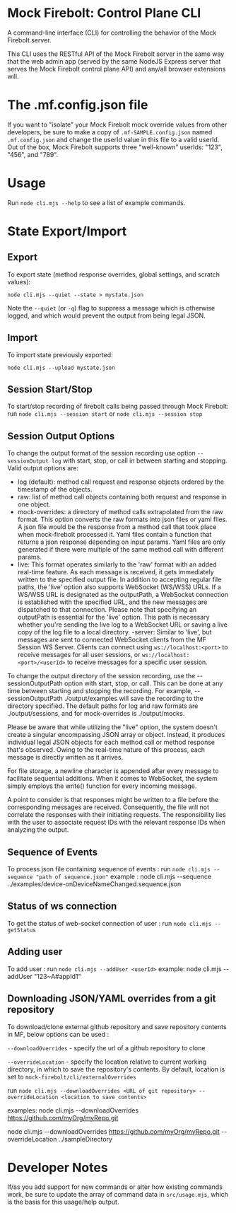 Mock Firebolt: Control Plane CLI
================================

A command-line interface (CLI) for controlling the behavior of the Mock Firebolt server.

This CLI uses the RESTful API of the Mock Firebolt server in the same way that the web admin app (served by the same NodeJS Express server that serves the Mock Firebolt control plane API) and any/all browser extensions will.

# The .mf.config.json file

If you want to "isolate" your Mock Firebolt mock override values from other developers, be sure to make a copy of `.mf-SAMPLE.config.json`
named `.mf.config.json` and change the userId value in this file to a valid userId. Out of the box, Mock Firebolt supports three "well-known"
userIds: "123", "456", and "789".

# Usage

Run `node cli.mjs --help` to see a list of example commands.

# State Export/Import

## Export

To export state (method response overrides, global settings, and scratch values):

```
node cli.mjs --quiet --state > mystate.json
```

Note the `--quiet` (or `-q`) flag to suppress a message which is otherwise logged, and which would prevent the output from being legal JSON.

## Import

To import state previously exported:

```
node cli.mjs --upload mystate.json
```

## Session Start/Stop

To start/stop recording of firebolt calls being passed through Mock Firebolt:
run `node cli.mjs --session start` or `node cli.mjs --session stop`

## Session Output Options

To change the output format of the session recording use option
`--sessionOutput log` 
with start, stop, or call in between starting and stopping.
Valid output options are:

- log (default): method call request and response objects ordered by the timestamp of the objects.
- raw: list of method call objects containing both request and response in one object.
- mock-overrides: a directory of method calls extrapolated from the raw format. This option converts the raw formats into json files or yaml files. A json file would be the response from a method call that took place when mock-firebolt processed it. Yaml files contain a function that returns a json response depending on input params. Yaml files are only generated if there were multiple of the same method call with different params.
- live: This format operates similarly to the 'raw' format with an added real-time feature. As each message is received, it gets immediately written to the specified output file. In addition to accepting regular file paths, the 'live' option also supports WebSocket (WS/WSS) URLs. If a WS/WSS URL is designated as the outputPath, a WebSocket connection is established with the specified URL, and the new messages are dispatched to that connection. Please note that specifying an outputPath is essential for the 'live' option. This path is necessary whether you're sending the live log to a WebSocket URL or saving a live copy of the log file to a local directory.
-server: Similar to 'live', but messages are sent to connected WebSocket clients from the MF Session WS Server. Clients can connect using `ws://localhost:<port>` to receive messages for all user sessions, or `ws://localhost:<port>/<userId>` to receive messages for a specific user session.

To change the output directory of the session recording, use the --sessionOutputPath option with start, stop, or call. This can be done at any time between starting and stopping the recording. For example, --sessionOutputPath ./output/examples will save the recording to the directory specified. The default paths for log and raw formats are ./output/sessions, and for mock-overrides is ./output/mocks.

Please be aware that while utilizing the "live" option, the system doesn't create a singular encompassing JSON array or object. Instead, it produces individual legal JSON objects for each method call or method response that's observed. Owing to the real-time nature of this process, each message is directly written as it arrives.

For file storage, a newline character is appended after every message to facilitate sequential additions. When it comes to WebSocket, the system simply employs the write() function for every incoming message.

A point to consider is that responses might be written to a file before the corresponding messages are received. Consequently, the file will not correlate the responses with their initiating requests. The responsibility lies with the user to associate request IDs with the relevant response IDs when analyzing the output.

## Sequence of Events

To process json file containing sequence of events :
run `node cli.mjs --sequence "path of sequence.json"`
example : node cli.mjs --sequence ../examples/device-onDeviceNameChanged.sequence.json

## Status of ws connection

To get the status of web-socket connection of user :
run `node cli.mjs --getStatus`

## Adding user

To add user :
run `node cli.mjs --addUser <userId>`
example: node cli.mjs --addUser "123~A#appId1"

## Downloading JSON/YAML overrides from a git repository

To download/clone external github repository and save repository contents in MF, below options can be used :

`--downloadOverrides` - specify the url of a github repository to clone

`--overrideLocation` - specify the location relative to current working directory, in which to save the repository's contents. By default, location is set to `mock-firebolt/cli/externalOverrides`

run `node cli.mjs --downloadOverrides <URL of git repository> --overrideLocation <location to save contents>`

examples: 
node cli.mjs --downloadOverrides https://github.com/myOrg/myRepo.git

node cli.mjs --downloadOverrides https://github.com/myOrg/myRepo.git --overrideLocation ../sampleDirectory

# Developer Notes

If/as you add support for new commands or alter how existing commands work, be sure to update the array of command data in `src/usage.mjs`, which is the basis for this usage/help output.
